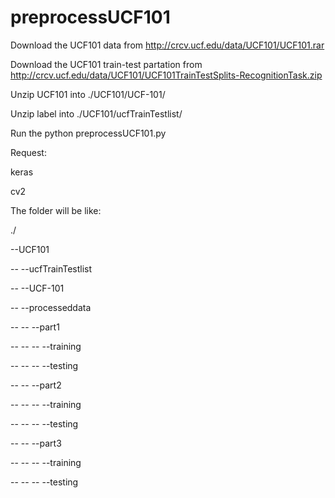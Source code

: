 # preprocessUCF101
Download the UCF101 data from http://crcv.ucf.edu/data/UCF101/UCF101.rar

Download the UCF101 train-test partation from http://crcv.ucf.edu/data/UCF101/UCF101TrainTestSplits-RecognitionTask.zip

Unzip UCF101 into ./UCF101/UCF-101/

Unzip label into ./UCF101/ucfTrainTestlist/

Run the python preprocessUCF101.py

Request:

keras

cv2

The folder will be like:

./

--UCF101

-- --ucfTrainTestlist

-- --UCF-101

-- --processeddata

-- -- --part1

-- -- -- --training

-- -- -- --testing

-- -- --part2

-- -- -- --training

-- -- -- --testing

-- -- --part3

-- -- -- --training

-- -- -- --testing
